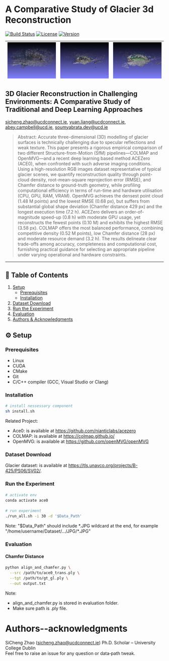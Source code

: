 # A Comparative Study of Glacier 3d Reconstruction

[![Build Status](https://img.shields.io/badge/build-passing-brightgreen)](#)
[![License](https://img.shields.io/badge/license-MIT-blue)](#)
[![Version](https://img.shields.io/badge/version-0.1.0-orange)](#)

| ![picture1](ace0.png) | ![picture2](colmap.png) | ![picture3](openmvg.png) |
|---|---|---|

## 3D Glacier Reconstruction in Challenging Environments: A Comparative Study of Traditional and Deep Learning Approaches
sicheng.zhao@ucdconnect.ie, yuan.liang@ucdconnect.ie, abey.campbell@ucd.ie, soumyabrata.dev@ucd.ie
> Abstract: Accurate three-dimensional (3D) modelling of glacier surfaces is technically challenging due to specular reflections and weak texture. This paper presents a rigorous empirical comparison of two different Structure-from-Motion (SfM) pipelines—COLMAP and OpenMVG—and a recent deep learning based method ACEZero (ACE0), when confronted with such adverse imaging conditions. Using a high-resolution RGB images dataset representative of typical glacier scenes, we quantify reconstruction quality through point-cloud density, root-mean-square reprojection error (RMSE), and Chamfer distance to ground-truth geometry, while profiling computational efficiency in terms of run-time and hardware utilisation (CPU, GPU, RAM, VRAM). OpenMVG achieves the densest point cloud (1.48 M points) and the lowest RMSE (0.68 px), but suffers from substantial global shape deviation (Chamfer distance 429 px) and the longest execution time (7.2 h). ACEZero delivers an order-of-magnitude speed-up (0.8 h) with moderate GPU usage, yet reconstructs the fewest points (0.10 M) and exhibits the highest RMSE (3.58 px). COLMAP offers the most balanced performance, combining competitive density (0.52 M points), low Chamfer distance (28 px) and moderate resource demand (3.2 h). The results delineate clear trade-offs among accuracy, completeness and computational cost, furnishing practical guidance for selecting an appropriate pipeline under varying operational and hardware constraints.

---

## 🚀 Table of Contents

1. [Setup](#getting-started)  
   - [Prerequisites](#prerequisites)  
   - [Installation](#installation)  
2. [Dataset Download](#dataset-download)
3. [Run the Experiment](#run-the-experiment)
3. [Evaluation](#evaluation)  
4. [Authors & Acknowledgments](#authors--acknowledgments)  

## ⚙️ Setup

### Prerequisites
- Linux
- CUDA
- CMake
- Git
- C/C++ compiler (GCC, Visual Studio or Clang)

### Installation

```bash
# install nessessary component
sh install.sh
```
Related Project:
- Ace0: is available at https://github.com/nianticlabs/acezero
- COLMAP: is available at https://colmap.github.io/
- OpenMVG: is available at https://github.com/openMVG/openMVG

### Dataset Download
Glacier dataset: is available at https://tls.unavco.org/projects/B-425/PS06/SV02/.

### Run the Experiment
```bash
# activate env
conda activate ace0

# run experiment
./run_all.sh -i 30 -d '$Data_Path'
```
Note: "$Data_Path" should include *.JPG wildcard at the end, for example "/home/username/Dataset/.../JPG/\*.JPG"

### Evaluation
#### Chamfer Distance
```bash
python align_and_chamfer.py \
  --src /path/to/ace0_trans.ply \
  --tgt /path/to/gt_gl.ply \
  --out output.txt
```
Note: 
- align_and_chamfer.py is stored in evaluation folder.
- Make sure path is .ply file.


# Authors--acknowledgments
SiCheng Zhao (sicheng.zhao@ucdconnect.ie) Ph.D. Scholar – University College Dublin  
Feel free to raise an issue for any question or data‐path tweak.